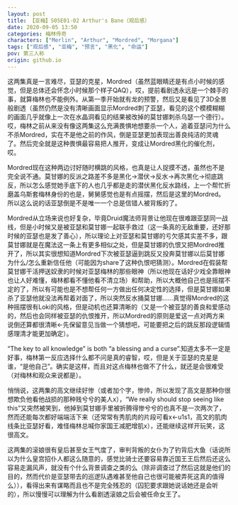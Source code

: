 ```yaml
---
layout: post
title: 【亚梅】S05E01-02 Arthur's Bane（观后感）
date: 2020-09-05 13:50
categories: 梅林传奇
characters: ["Merlin", "Arthur", "Mordred", "Morgana"]
tags: ["观后感", "亚梅", "预言", "黑化", "命运"]
pov: 第三人称
origin: github.io
---
```


这两集真是一言难尽，亚瑟的克星，Mordred（虽然蓝眼睛还是有点小时候的感觉，但是总体还会怀念小时候那个样子QAQ），哎，提前看剧透永远是一个棘手的事，就算梅林也不能例外。从第一季开始就有龙的预警，然后又是看见了3D全景般剧透（虽然仍然是没有清晰画面显示Mordred刺了亚瑟，看见的这个模模糊糊的画面几乎就像上一次在水晶洞看见的结果被改掉的莫甘娜刺杀乌瑟一个德行）。哎，梅林之前从来没有像这两集这么充满畏惧地想要杀一个人，追着亚瑟问为什么不杀Mordred，实在不是他之前的作风，倒是亚瑟更加表现出善良纯洁的灵魂了。然后完全就是这种畏惧最容易把人推开，变成让Mordred黑化的催化剂，哎。

Mordred现在这种两边讨好随时横跳的风格，也真是让人捉摸不透，虽然也不是完全说不通。莫甘娜的反派之路差不多是黑化→潜伏→反水→再次黑化→彻底跳反，所以怎么感觉她手底下的人也几乎都是走的潜伏黑化反水路线，上一个帮忙折磨盖乌斯套梅林身份的也是，舅舅感觉也是有点摇摆，然后是这里的Mordred。所以这么说的话亚瑟倒是不是唯一一个总是信错人被背叛的了。

Mordred从立场来说也好复杂，毕竟Druid魔法师背景让他现在很难跟亚瑟同一战线，但是小时候又是被亚瑟和莫甘娜一起联手救过（这一条真的无敌重要，还好那时候的亚瑟也是发了善心），所以理论上对亚瑟和莫甘娜的亏欠感其实差不多，跟莫甘娜就是在魔法这一条上有更多相似之处，但是莫甘娜的仇恨又把Mordred推开了，所以其实很想知道Mordred下次被亚瑟逼到跳反又投奔莫甘娜以后莫甘娜为什么/怎么重新信任他（可能因为share了这种仇恨吧猜测）。Mordred在假装帮莫甘娜干活押送奴隶的时候对亚瑟梅林的那些眼神（所以他现在话好少戏全靠眼神也让人好难懂，梅林都看不懂他看不清立场）和帮助，所以大概他自己也是摇摆不定的了，所以有可能也是不想帮任何一方做出任何决定性的选择，但是莫甘娜如果杀了亚瑟他就没法再帮着对面了，所以突然反水捅莫甘娜……真觉得Mordred的这种摇摆很有Loki的风格，但是动机也还算清晰的（又是一个被亚瑟的善良和爱感动的，然后也会同样被亚瑟的仇恨推开，所以Mordred的原则是爱这一点对两方来说倒还算都很清晰←先保留意见当做一个猜想吧，可能要把之后的跳反那段逻辑情感理清才能更加确定）。

“The key to all knowledge” is both “a blessing and a curse”.知道太多不一定是好事，梅林第一反应选择什么都不问是真的睿智，哎，但是关于亚瑟的克星是谁，“是他自己”。确实是这样，而且对这点梅林也做不了什么，就还是会很难受（对梅林和观众来说都是）。

悄悄说，这两集的高文继续好惨（或者加个字，惨帅，所以发现了高文是那种你很想欺负他看他战损的那种贱兮兮的美人x），“We really should stop seeing like this”又突然被笑到，他掉到莫甘娜手里被折腾得惨兮兮的也真不是一次两次了，然而还能每次都好端端活下来（还常常有秀肌肉的片段可看x←u1s1，高文的肌肉线条比亚瑟好看，难怪梅林总喊你家国王减肥增肌x），还能继续这样开玩笑，这很高文。

这两集的滚娘很有皇后甚至女王气度了，审判背叛的女仆为了钓背后大鱼（话说所以为什么皇宫招仆人都这么随意的，感觉比骑士还要容易靠近国王王后然后还这么容易走漏风声，就没有个什么背景调查之类的么（除非调查过了然后这就是他们的目的，然而代价是亚瑟带去的巡逻队遇难甚至他自己也很可能被弄死这真的值得么）），看得出来有谋略而且也不是完全残忍的（囚犯要求跟她说话她还是会听的），所以慢慢可以理解为什么看剧透滚娘之后会被任命女王了。